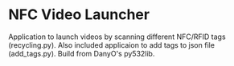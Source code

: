NFC Video Launcher
========
Application to launch videos by scanning different NFC/RFID tags (recycling.py).
Also included applicaion to add tags to json file (add_tags.py).
Build from DanyO's py532lib.
